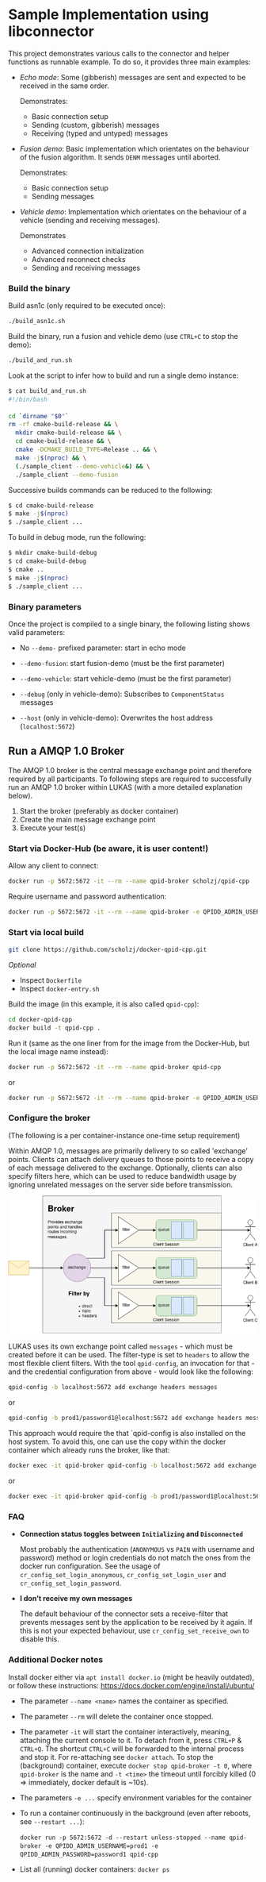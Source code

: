 # Sample Implementation using libconnector

This project demonstrates various calls to the connector and helper functions as runnable example.
To do so, it provides three main examples:

 * _Echo mode_: Some (gibberish) messages are sent and expected to be received in the same order.

   Demonstrates:
    * Basic connection setup
    * Sending (custom, gibberish) messages
    * Receiving (typed and untyped) messages

   
 * _Fusion demo_: Basic implementation which orientates on the behaviour of the fusion algorithm.
   It sends `DENM` messages until aborted.
   
   Demonstrates:
     * Basic connection setup
     * Sending messages


* _Vehicle demo_: Implementation which orientates on the behaviour of a vehicle (sending and receiving messages).
  
   Demonstrates
     * Advanced connection initialization
     * Advanced reconnect checks
  * Sending and receiving messages


### Build the binary

Build asn1c (only required to be executed once):
```bash
./build_asn1c.sh
```

Build the binary, run a fusion and vehicle demo
(use `CTRL+C` to stop the demo):
```bash
./build_and_run.sh
```


Look at the script to infer how to build and run a single demo instance:
```bash
$ cat build_and_run.sh 
#!/bin/bash

cd `dirname "$0"`
rm -rf cmake-build-release && \
  mkdir cmake-build-release && \
  cd cmake-build-release && \
  cmake -DCMAKE_BUILD_TYPE=Release .. && \
  make -j$(nproc) && \
  (./sample_client --demo-vehicle&) && \
  ./sample_client --demo-fusion
```

Successive builds commands can be reduced to the following:
```bash
$ cd cmake-build-release
$ make -j$(nproc)
$ ./sample_client ...
```

To build in debug mode, run the following:
```bash
$ mkdir cmake-build-debug
$ cd cmake-build-debug
$ cmake ..
$ make -j$(nproc)
$ ./sample_client ...
```

### Binary parameters

Once the project is compiled to a single binary, the following listing shows valid parameters:

 * No `--demo-` prefixed parameter: start in echo mode

 * `--demo-fusion`: start fusion-demo (must be the first parameter)

 * `--demo-vehicle`: start vehicle-demo (must be the first parameter)

 * `--debug` (only in vehicle-demo): Subscribes to `ComponentStatus` messages

 * `--host` (only in vehicle-demo): Overwrites the host address (`localhost:5672`)


## Run a AMQP 1.0 Broker

The AMQP 1.0 broker is the central message exchange point and therefore required by all participants.
To following steps are required to successfully run an AMQP 1.0 broker within LUKAS (with a more detailed explanation below).

 1. Start the broker (preferably as docker container)
 2. Create the main message exchange point
 3. Execute your test(s)
 

### Start via Docker-Hub (be aware, it is user content!)

Allow any client to connect:
```bash
docker run -p 5672:5672 -it --rm --name qpid-broker scholzj/qpid-cpp
```

Require username and password authentication:
```bash
docker run -p 5672:5672 -it --rm --name qpid-broker -e QPIDD_ADMIN_USERNAME=prod1 -e QPIDD_ADMIN_PASSWORD=password1 scholzj/qpid-cpp
```

### Start via local build

```bash
git clone https://github.com/scholzj/docker-qpid-cpp.git
```

_Optional_
 * Inspect `Dockerfile`
 * Inspect `docker-entry.sh`

Build the image (in this example, it is also called `qpid-cpp`):
```bash
cd docker-qpid-cpp
docker build -t qpid-cpp .
```

Run it (same as the one liner from for the image from the Docker-Hub, but the local image name instead):
```bash
docker run -p 5672:5672 -it --rm --name qpid-broker qpid-cpp
```
or
```bash
docker run -p 5672:5672 -it --rm --name qpid-broker -e QPIDD_ADMIN_USERNAME=prod1 -e QPIDD_ADMIN_PASSWORD=password1 qpid-cpp
```

### Configure the broker
(The following is a per container-instance one-time setup requirement)

Within AMQP 1.0, messages are primarily delivery to so called 'exchange' points.
Clients can attach delivery queues to those points to receive a copy of each message delivered to the exchange.
Optionally, clients can also specify filters here, which can be used to reduce bandwidth usage by ignoring unrelated messages on the server side before transmission.

![AMQP 1.0 message deliver overview](doc/amqp_1_0_overview.png)

LUKAS uses its own exchange point called `messages` - which must be created before it can be used.
The filter-type is set to `headers` to allow the most flexible client filters.
With the tool `qpid-config`, an invocation for that - and the credential configuration from above - would look like the following:

```bash
qpid-config -b localhost:5672 add exchange headers messages
```
or
```bash
qpid-config -b prod1/password1@localhost:5672 add exchange headers messages
```

This approach would require the that `qpid-config is also installed on the host system.
To avoid this, one can use the copy within the docker container which already runs the broker, like that:

```bash
docker exec -it qpid-broker qpid-config -b localhost:5672 add exchange headers messages
```
or
```bash
docker exec -it qpid-broker qpid-config -b prod1/password1@localhost:5672 add exchange headers messages
```


### FAQ
 * **Connection status toggles between `Initializing` and `Disconnected`**

   Most probably the authentication (`ANONYMOUS` vs `PAIN` with username and password) method or login credentials
   do not match the ones from the docker run configuration.
   See the usage of `cr_config_set_login_anonymous`, `cr_config_set_login_user` and `cr_config_set_login_password`.

 * **I don't receive my own messages**

   The default behaviour of the connector sets a receive-filter that prevents messages sent by the application to be received by it again.
   If this is not your expected behaviour, use `cr_config_set_receive_own` to disable this. 

### Additional Docker notes

Install docker either via `apt install docker.io` (might be heavily outdated), or follow these instructions: https://docs.docker.com/engine/install/ubuntu/

 * The parameter `--name <name>` names the container as specified.
 * The parameter `--rm` will delete the container once stopped. 
 * The parameter `-it` will start the container interactively, meaning, attaching the current console to it.
   To detach from it, press `CTRL+P` & `CTRL+Q`.
   The shortcut `CTRL+C` will be forwarded to the internal process and stop it.
   For re-attaching see `docker attach`.
   To stop the (background) container, execute `docker stop qpid-broker -t 0`, where `qpid-broker` is the name and `-t <time>` the timeout until forcibly killed (0 => immediately, docker default is ~10s).
 * The parameters `-e ...` specify environment variables for the container
 * To run a container continuously in the background (even after reboots, see `--restart ...`):
   
   `docker run -p 5672:5672 -d --restart unless-stopped --name qpid-broker -e QPIDD_ADMIN_USERNAME=prod1 -e QPIDD_ADMIN_PASSWORD=password1 qpid-cpp`
   
 * List all (running) docker containers: `docker ps`